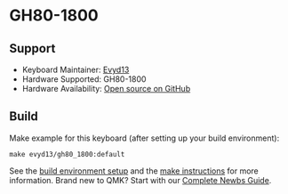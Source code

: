 # GH80-1800

## Support
* Keyboard Maintainer: [Evyd13](https://github.com/evyd13)
* Hardware Supported: GH80-1800
* Hardware Availability: [Open source on GitHub](https://github.com/evyd13/gh80-series/tree/master/GH80-1800)

## Build
Make example for this keyboard (after setting up your build environment):

    make evyd13/gh80_1800:default

See the [build environment setup](https://docs.qmk.fm/#/getting_started_build_tools) and the [make instructions](https://docs.qmk.fm/#/getting_started_make_guide) for more information. Brand new to QMK? Start with our [Complete Newbs Guide](https://docs.qmk.fm/#/newbs).